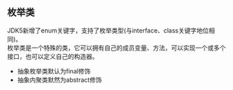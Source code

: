 ## 枚举类
JDK5新增了enum关键字，支持了枚举类型(与interface、class关键字地位相同)。  
枚举类是一个特殊的类，它可以拥有自己的成员变量、方法，可以实现一个或多个接口，也可以定义自己的构造器。  

 * 抽象枚举类默认为final修饰
 * 抽象内聚类默然为abstract修饰